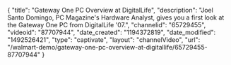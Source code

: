 {
    "title": "Gateway One PC Overview at DigitalLife",
    "description": "Joel Santo Domingo, PC Magazine's Hardware Analyst, gives you a first look at the Gateway One PC from DigitalLife '07.",
    "channelid": "65729455",
    "videoid": "87707944",
    "date_created": "1194372819",
    "date_modified": "1492526421",
    "type": "captivate",
    "layout": "channelVideo",
    "url": "\/walmart-demo\/gateway-one-pc-overview-at-digitallife\/65729455-87707944"
}
